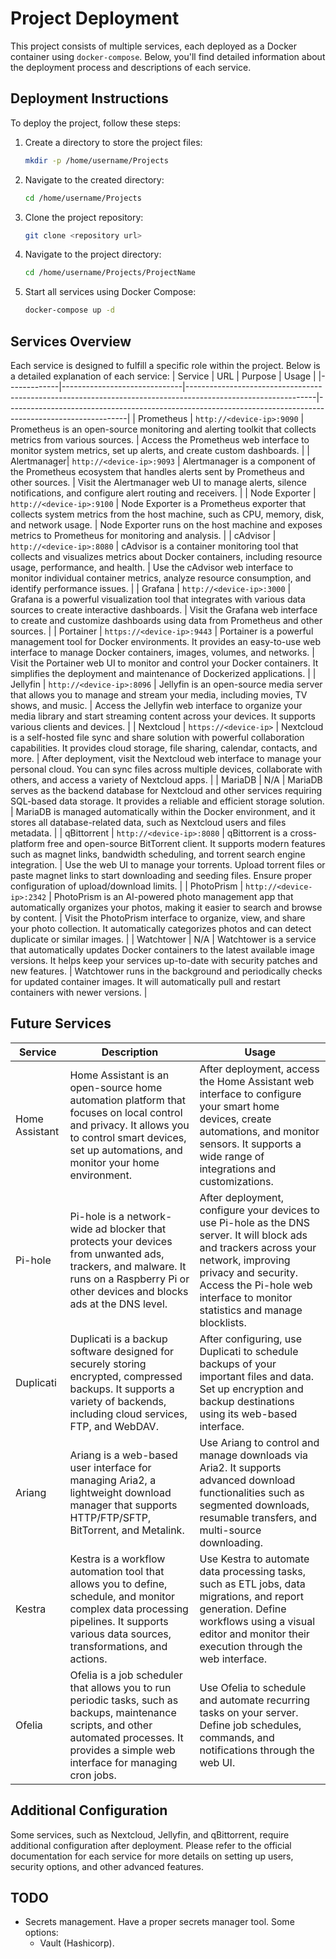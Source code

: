 # Project Deployment

This project consists of multiple services, each deployed as a Docker container using `docker-compose`. Below, you'll find detailed information about the deployment process and descriptions of each service.

## Deployment Instructions

To deploy the project, follow these steps:

1. Create a directory to store the project files:

    ```bash
    mkdir -p /home/username/Projects
    ```

2. Navigate to the created directory:

    ```bash
    cd /home/username/Projects
    ```

3. Clone the project repository:

    ```bash
    git clone <repository url>
    ```

4. Navigate to the project directory:

    ```bash
    cd /home/username/Projects/ProjectName
    ```

5. Start all services using Docker Compose:

    ```bash
    docker-compose up -d
    ```

## Services Overview

Each service is designed to fulfill a specific role within the project. Below is a detailed explanation of each service:
| Service     | URL                          | Purpose                                                                                                      | Usage                                                                                                      |
|-------------|------------------------------|--------------------------------------------------------------------------------------------------------------|------------------------------------------------------------------------------------------------------------|
| Prometheus  | `http://<device-ip>:9090`    | Prometheus is an open-source monitoring and alerting toolkit that collects metrics from various sources.     | Access the Prometheus web interface to monitor system metrics, set up alerts, and create custom dashboards. |
| Alertmanager| `http://<device-ip>:9093`    | Alertmanager is a component of the Prometheus ecosystem that handles alerts sent by Prometheus and other sources. | Visit the Alertmanager web UI to manage alerts, silence notifications, and configure alert routing and receivers. |
| Node Exporter | `http://<device-ip>:9100`    | Node Exporter is a Prometheus exporter that collects system metrics from the host machine, such as CPU, memory, disk, and network usage. | Node Exporter runs on the host machine and exposes metrics to Prometheus for monitoring and analysis. |
| cAdvisor    | `http://<device-ip>:8080`    | cAdvisor is a container monitoring tool that collects and visualizes metrics about Docker containers, including resource usage, performance, and health. | Use the cAdvisor web interface to monitor individual container metrics, analyze resource consumption, and identify performance issues. |
| Grafana     | `http://<device-ip>:3000`    | Grafana is a powerful visualization tool that integrates with various data sources to create interactive dashboards. | Visit the Grafana web interface to create and customize dashboards using data from Prometheus and other sources. |
| Portainer   | `https://<device-ip>:9443`   | Portainer is a powerful management tool for Docker environments. It provides an easy-to-use web interface to manage Docker containers, images, volumes, and networks. | Visit the Portainer web UI to monitor and control your Docker containers. It simplifies the deployment and maintenance of Dockerized applications. |
| Jellyfin    | `http://<device-ip>:8096`    | Jellyfin is an open-source media server that allows you to manage and stream your media, including movies, TV shows, and music. | Access the Jellyfin web interface to organize your media library and start streaming content across your devices. It supports various clients and devices. |
| Nextcloud   | `https://<device-ip>`        | Nextcloud is a self-hosted file sync and share solution with powerful collaboration capabilities. It provides cloud storage, file sharing, calendar, contacts, and more. | After deployment, visit the Nextcloud web interface to manage your personal cloud. You can sync files across multiple devices, collaborate with others, and access a variety of Nextcloud apps. |
| MariaDB     | N/A                          | MariaDB serves as the backend database for Nextcloud and other services requiring SQL-based data storage. It provides a reliable and efficient storage solution. | MariaDB is managed automatically within the Docker environment, and it stores all database-related data, such as Nextcloud users and files metadata. |
| qBittorrent | `http://<device-ip>:8080`    | qBittorrent is a cross-platform free and open-source BitTorrent client. It supports modern features such as magnet links, bandwidth scheduling, and torrent search engine integration. | Use the web UI to manage your torrents. Upload torrent files or paste magnet links to start downloading and seeding files. Ensure proper configuration of upload/download limits. |
| PhotoPrism  | `http://<device-ip>:2342`    | PhotoPrism is an AI-powered photo management app that automatically organizes your photos, making it easier to search and browse by content. | Visit the PhotoPrism interface to organize, view, and share your photo collection. It automatically categorizes photos and can detect duplicate or similar images. |
| Watchtower  | N/A                          | Watchtower is a service that automatically updates Docker containers to the latest available image versions. It helps keep your services up-to-date with security patches and new features. | Watchtower runs in the background and periodically checks for updated container images. It will automatically pull and restart containers with newer versions. |

## Future Services

| Service     | Description                                                                                                           | Usage                                                                                                                                            |
|-------------|-----------------------------------------------------------------------------------------------------------------------|--------------------------------------------------------------------------------------------------------------------------------------------------|
| Home Assistant | Home Assistant is an open-source home automation platform that focuses on local control and privacy. It allows you to control smart devices, set up automations, and monitor your home environment. | After deployment, access the Home Assistant web interface to configure your smart home devices, create automations, and monitor sensors. It supports a wide range of integrations and customizations. |
| Pi-hole     | Pi-hole is a network-wide ad blocker that protects your devices from unwanted ads, trackers, and malware. It runs on a Raspberry Pi or other devices and blocks ads at the DNS level. | After deployment, configure your devices to use Pi-hole as the DNS server. It will block ads and trackers across your network, improving privacy and security. Access the Pi-hole web interface to monitor statistics and manage blocklists. |
| Duplicati  | Duplicati is a backup software designed for securely storing encrypted, compressed backups. It supports a variety of backends, including cloud services, FTP, and WebDAV. | After configuring, use Duplicati to schedule backups of your important files and data. Set up encryption and backup destinations using its web-based interface. |
| Ariang     | Ariang is a web-based user interface for managing Aria2, a lightweight download manager that supports HTTP/FTP/SFTP, BitTorrent, and Metalink. | Use Ariang to control and manage downloads via Aria2. It supports advanced download functionalities such as segmented downloads, resumable transfers, and multi-source downloading. |
| Kestra     | Kestra is a workflow automation tool that allows you to define, schedule, and monitor complex data processing pipelines. It supports various data sources, transformations, and actions. | Use Kestra to automate data processing tasks, such as ETL jobs, data migrations, and report generation. Define workflows using a visual editor and monitor their execution through the web interface. |
| Ofelia     | Ofelia is a job scheduler that allows you to run periodic tasks, such as backups, maintenance scripts, and other automated processes. It provides a simple web interface for managing cron jobs. | Use Ofelia to schedule and automate recurring tasks on your server. Define job schedules, commands, and notifications through the web UI. |

## Additional Configuration

Some services, such as Nextcloud, Jellyfin, and qBittorrent, require additional configuration after deployment. Please refer to the official documentation for each service for more details on setting up users, security options, and other advanced features.

## TODO

- Secrets management. Have a proper secrets manager tool. Some options:
  - Vault (Hashicorp).
